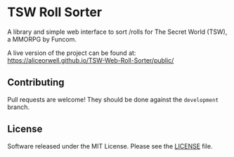 TSW Roll Sorter
===========

A library and simple web interface to sort /rolls for The Secret World (TSW), a MMORPG by Funcom.

A live version of the project can be found at: https://aliceorwell.github.io/TSW-Web-Roll-Sorter/public/

Contributing
------------
Pull requests are welcome! They should be done against the `development` branch.

License
-------
Software released under the MIT License. Please see the [LICENSE](LICENSE) file.
